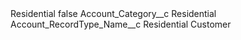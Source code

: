 <?xml version="1.0" encoding="UTF-8"?>
<CustomMetadata xmlns="http://soap.sforce.com/2006/04/metadata" xmlns:xsi="http://www.w3.org/2001/XMLSchema-instance" xmlns:xsd="http://www.w3.org/2001/XMLSchema">
    <label>Residential</label>
    <protected>false</protected>
    <values>
        <field>Account_Category__c</field>
        <value xsi:type="xsd:string">Residential</value>
    </values>
    <values>
        <field>Account_RecordType_Name__c</field>
        <value xsi:type="xsd:string">Residential Customer</value>
    </values>
</CustomMetadata>
